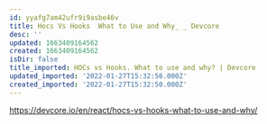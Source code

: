 ```yaml
---
id: yyafg7am42ufr9i9asbe46v
title: Hocs Vs Hooks  What to Use and Why_ _ Devcore
desc: ''
updated: 1663409164562
created: 1663409164562
isDir: false
title_imported: HOCs vs Hooks. What to use and why? | Devcore
updated_imported: '2022-01-27T15:32:56.000Z'
created_imported: '2022-01-27T15:32:50.000Z'
---
```


https://devcore.io/en/react/hocs-vs-hooks-what-to-use-and-why/